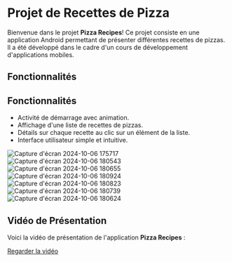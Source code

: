 # Projet de Recettes de Pizza

Bienvenue dans le projet **Pizza Recipes**! Ce projet consiste en une application Android permettant de présenter différentes recettes de pizzas. Il a été développé dans le cadre d'un cours de développement d'applications mobiles.
## Fonctionnalités

## Fonctionnalités
- Activité de démarrage avec animation.
- Affichage d'une liste de recettes de pizzas.
- Détails sur chaque recette au clic sur un élément de la liste.
- Interface utilisateur simple et intuitive.

![Capture d'écran 2024-10-06 175717](https://github.com/user-attachments/assets/ef741a3c-42d5-4ea5-8ff7-04027f06d77f)
![Capture d'écran 2024-10-06 180543](https://github.com/user-attachments/assets/9337d785-0836-4823-83c1-de97248f594b)
![Capture d'écran 2024-10-06 180655](https://github.com/user-attachments/assets/e3983c30-e1a2-48e5-9a7f-42017e862723)
![Capture d'écran 2024-10-06 180924](https://github.com/user-attachments/assets/937c6abc-5068-4770-a5c9-76e6ef506041)
![Capture d'écran 2024-10-06 180823](https://github.com/user-attachments/assets/794156e3-b6f6-4d62-9e6e-c008c7e4e013)
![Capture d'écran 2024-10-06 180739](https://github.com/user-attachments/assets/cda9c334-a338-4a1d-9fac-e87d8dd2a6cc)
![Capture d'écran 2024-10-06 180624](https://github.com/user-attachments/assets/1b55a014-cb0e-419d-a128-8d215f89f7ca)



## Vidéo de Présentation

Voici la vidéo de présentation de l'application **Pizza Recipes** :

[Regarder la vidéo](https://github.com/user-attachments/assets/3a0e3a88-63f4-49a2-8141-d0b6a5a2874a)
